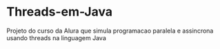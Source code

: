 # Threads-em-Java
Projeto do  curso da Alura que simula programacao paralela e assincrona usando threads na linguagem Java

